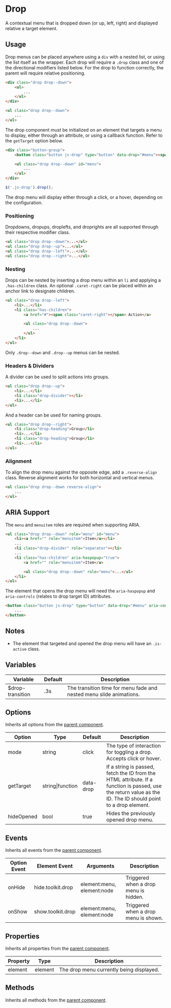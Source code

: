 # Drop #

A contextual menu that is dropped down (or up, left, right) and displayed relative a target element.

## Usage ##

Drop menus can be placed anywhere using a `div` with a nested list, or using the list itself as the wrapper.
Each drop will require a `.drop` class and one of the directional modifiers listed below.
For the drop to function correctly, the parent will require relative positioning.

```html
<div class="drop drop--down">
    <ul>
        ...
    </ul>
</div>

<ul class="drop drop--down">
    ...
</ul>
```

The drop component must be initialized on an element that targets a menu to display, either through
an attribute, or using a callback function. Refer to the `getTarget` option below.

```html
<div class="button-group">
    <button class="button js-drop" type="button" data-drop="#menu"><span class="caret-down"></span></button>

    <ul class="drop drop--down" id="menu">
        ...
    </ul>
</div>
```

```javascript
$('.js-drop').drop();
```

The drop menu will display either through a click, or a hover, depending on the configuration.

### Positioning ###

Dropdowns, dropups, droplefts, and droprights are all supported through their respective modifier class.

```html
<ul class="drop drop--down">...</ul>
<ul class="drop drop--up">...</ul>
<ul class="drop drop--left">...</ul>
<ul class="drop drop--right">...</ul>
```

### Nesting ###

Drops can be nested by inserting a drop menu within an `li` and applying a `.has-children` class.
An optional `.caret-right` can be placed within an anchor link to designate children.

```html
<ul class="drop drop--left">
    <li>...</li>
    <li class="has-children">
        <a href="#"><span class="caret-right"></span> Action</a>

        <ul class="drop drop--down">
            ...
        </ul>
    </li>
</ul>
```

<div class="notice is-info">
    Only <code>.drop--down</code> and <code>.drop--up</code> menus can be nested.
</div>

### Headers & Dividers ###

A divider can be used to split actions into groups.

```html
<ul class="drop drop--up">
    <li>...</li>
    <li class="drop-divider"></li>
    <li>...</li>
</ul>
```

And a header can be used for naming groups.

```html
<ul class="drop drop--right">
    <li class="drop-heading">Group</li>
    <li>...</li>
    <li class="drop-heading">Group</li>
    <li>...</li>
</ul>
```

### Alignment ###

To align the drop menu against the opposite edge, add a `.reverse-align` class.
Reverse alignment works for both horizontal and vertical menus.

```html
<ul class="drop drop--down reverse-align">
    ...
</ul>
```

## ARIA Support ##

The `menu` and `menuitem` roles are required when supporting ARIA.

```html
<ul class="drop drop--down" role="menu" id="menu">
    <li><a href="" role="menuitem">Item</a></li>
    ...
    <li class="drop-divider" role="separator"></li>
    ...
    <li class="has-children" aria-haspopup="true">
        <a href="" role="menuitem">Item</a>

        <ul class="drop drop--down" role="menu">...</ul>
    </li>
</ul>
```

The element that opens the drop menu will need the `aria-haspopup` and `aria-controls`
(relates to drop target ID) attributes.

```html
<button class="button js-drop" type="button" data-drop="#menu" aria-controls="menu" aria-haspopup="true">
    ...
</button>
```

## Notes ##

* The element that targeted and opened the drop menu will have an `.is-active` class.

## Variables ##

<table class="table is-striped data-table">
    <thead>
        <tr>
            <th>Variable</th>
            <th>Default</th>
            <th>Description</th>
        </tr>
    </thead>
    <tbody>
        <tr>
            <td>$drop-transition</td>
            <td>.3s</td>
            <td>The transition time for menu fade and nested menu slide animations.</td>
        </tr>
    </tbody>
</table>

## Options ##

Inherits all options from the [parent component](../development/js.md#options).

<table class="table is-striped data-table">
    <thead>
        <tr>
            <th>Option</th>
            <th>Type</th>
            <th>Default</th>
            <th>Description</th>
        </tr>
    </thead>
    <tbody>
        <tr>
            <td>mode</td>
            <td>string</td>
            <td>click</td>
            <td>
                The type of interaction for toggling a drop.
                Accepts click or hover.
            </td>
        </tr>
        <tr>
            <td>getTarget</td>
            <td>string|function</td>
            <td>data-drop</td>
            <td>
                If a string is passed, fetch the ID from the HTML attribute.
                If a function is passed, use the return value as the ID.
                The ID should point to a drop element.
            </td>
        </tr>
        <tr>
            <td>hideOpened</td>
            <td>bool</td>
            <td>true</td>
            <td>Hides the previously opened drop menu.</td>
        </tr>
    </tbody>
</table>

## Events ##

Inherits all events from the [parent component](../development/js.md#events).

<table class="table is-striped data-table">
    <thead>
        <tr>
            <th>Option Event</th>
            <th>Element Event</td>
            <th>Arguments</th>
            <th>Description</th>
        </tr>
    </thead>
    <tbody>
        <tr>
            <td>onHide</td>
            <td>hide.toolkit.drop</td>
            <td>element:menu, element:node</td>
            <td>Triggered when a drop menu is hidden.</td>
        </tr>
        <tr>
            <td>onShow</td>
            <td>show.toolkit.drop</td>
            <td>element:menu, element:node</td>
            <td>Triggered when a drop menu is shown.</td>
        </tr>
    </tbody>
</table>

## Properties ##

Inherits all properties from the [parent component](../development/js.md#properties).

<table class="table is-striped data-table">
    <thead>
        <tr>
            <th>Property</th>
            <th>Type</th>
            <th>Description</th>
        </tr>
    </thead>
    <tbody>
        <tr>
            <td>element</td>
            <td>element</td>
            <td>The drop menu currently being displayed.</td>
        </tr>
    </tbody>
</table>

## Methods ##

Inherits all methods from the [parent component](../development/js.md#methods).